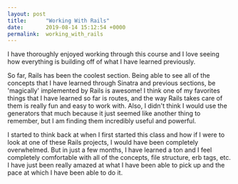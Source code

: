 ```yaml
---
layout: post
title:      "Working With Rails"
date:       2019-08-14 15:12:54 +0000
permalink:  working_with_rails
---
```



I have thoroughly enjoyed working through this course and I love seeing how everything is building off of what I have learned previously.

So far, Rails has been the coolest section. Being able to see all of the concepts that I have learned through Sinatra and previous sections, be 'magically' implemented by Rails is awesome! I think one of my favorites things that I have learned so far is routes, and the way Rails takes care of them is really fun and easy to work with. Also, I didn't think I would use the generators that much because it just seemed like another thing to remember, but I am finding them incredibly useful and powerful.

I started to think back at when I first started this class and how if I were to look at one of these Rails projects, I would have been completely overwhelmed. But in just a few months, I have learned a ton and I feel completely comfortable with all of the concepts, file structure, erb tags, etc. I have just been really amazed at what I have been able to pick up and the pace at which I have been able to do it.
